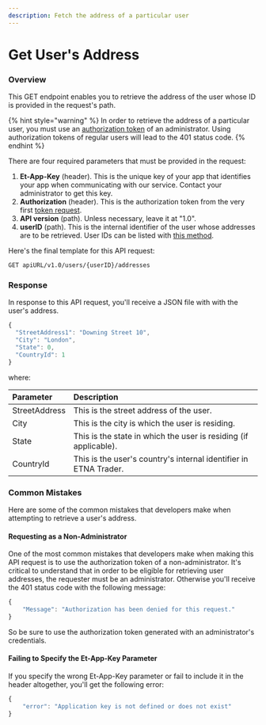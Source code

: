 ```yaml
---
description: Fetch the address of a particular user
---
```


# Get User's Address

### Overview

This GET endpoint enables you to retrieve the address of the user whose ID is provided in the request's path.

{% hint style="warning" %}
In order to retrieve the address of a particular user, you must use an [authorization token](../authentication/) of an administrator. Using authorization tokens of regular users will lead to the 401 status code.
{% endhint %}

There are four required parameters that must be provided in the request:

1. **Et-App-Key** \(header\). This is the unique key of your app that identifies your app when communicating with our service. Contact your administrator to get this key.
2. **Authorization** \(header\). This is the authorization token from the very first [token request](../authentication/).
3. **API version** \(path\). Unless necessary, leave it at "1.0".
4. **userID** \(path\). This is the internal identifier of the user whose addresses are to be retrieved. User IDs can be listed with [this method](../managing-users/get-users-info/).

Here's the final template for this API request:

```text
GET apiURL/v1.0/users/{userID}/addresses
```

### Response

In response to this API request, you'll receive a JSON file with with the user's address.

```javascript
{
  "StreetAddress1": "Downing Street 10",
  "City": "London",
  "State": 0,
  "CountryId": 1
}
```

where:

| Parameter | Description |
| :--- | :--- |
| StreetAddress | This is the street address of the user. |
| City | This is the city is which the user is residing. |
| State | This is the state in which the user is residing \(if applicable\). |
| CountryId | This is the user's country's internal identifier in ETNA Trader. |

### Common Mistakes

Here are some of the common mistakes that developers make when attempting to retrieve a user's address.

#### Requesting as a Non-Administrator

One of the most common mistakes that developers make when making this API request is to use the authorization token of a non-administrator. It's critical to understand that in order to be eligible for retrieving user addresses, the requester must be an administrator. Otherwise you'll receive the 401 status code with the following message:

```javascript
{
    "Message": "Authorization has been denied for this request."
}
```

So be sure to use the authorization token generated with an administrator's credentials.

#### Failing to Specify the Et-App-Key Parameter

If you specify the wrong Et-App-Key parameter or fail to include it in the header altogether, you'll get the following error:

```javascript
{
    "error": "Application key is not defined or does not exist"
}
```

